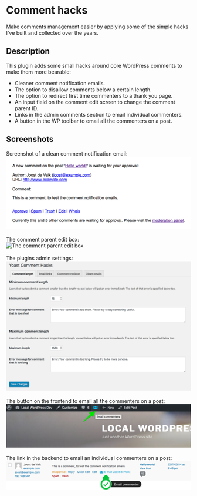 # Comment hacks

Make comments management easier by applying some of the simple hacks I've built and collected over the years.

## Description

This plugin adds some small hacks around core WordPress comments to make them more bearable:

* Cleaner comment notification emails.
* The option to disallow comments below a certain length.
* The option to redirect first time commenters to a thank you page.
* An input field on the comment edit screen to change the comment parent ID.
* Links in the admin comments section to email individual commenters.
* A button in the WP toolbar to email all the commenters on a post.

## Screenshots

Screenshot of a clean comment notification email:<br>
![Screenshot of a clean comment notification email](svn-assets/screenshot-1.png)<br>
<br>
The comment parent edit box:<br>
![The comment parent edit box](svn-assets/screenshot-2.png)<br>
<br>
The plugins admin settings:<br>
![The plugins admin settings](svn-assets/screenshot-3.png)<br>
<br>
The button on the frontend to email all the commenters on a post:<br>
![The button to email all commenters](svn-assets/screenshot-4.png)<br>
<br>
The link in the backend to email an individual commenters on a post:<br>
![The button to email all commenters](svn-assets/screenshot-5.png)<br><br>
